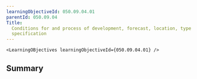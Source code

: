 ```yaml
---
learningObjectiveId: 050.09.04.01
parentId: 050.09.04
Title:
  Conditions for and process of development, forecast, location, type
  specification
---
```


```tsx eval
<LearningOBjectives learningObjectiveId={050.09.04.01} />
```

## Summary
